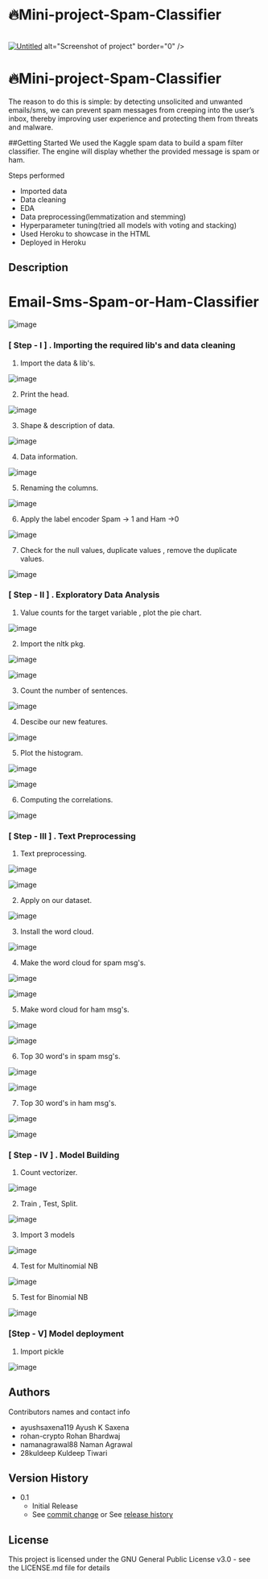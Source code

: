 
  
#  🔥Mini-project-Spam-Classifier
  
  <br />
  <a href="https://ibb.co/VS5nSGt"><img src="https://i.ibb.co/VS5nSGt/Untitled.png" alt="Untitled" border="0"></a>
      alt="Screenshot of project"
      border="0"
  /></a>
</h1>

# 🔥Mini-project-Spam-Classifier
The reason to do this is simple: by detecting unsolicited and unwanted emails/sms, we can prevent spam messages from creeping into the user’s inbox, thereby improving user experience and protecting them from threats and malware.

##Getting Started
We used the Kaggle spam data to build a spam filter classifier.
The engine will display whether the provided message is spam or ham.

Steps performed
*  Imported data
* Data cleaning
* EDA
* Data preprocessing(lemmatization and stemming)
* Hyperparameter tuning(tried all models with voting and stacking)
* Used Heroku to showcase in the HTML
* Deployed in Heroku
## Description

# Email-Sms-Spam-or-Ham-Classifier

![image](https://miro.medium.com/max/1400/1*mzV-OS06C68MRDkI-xaLbA.jpeg)

### [ Step - I ] . Importing the required lib's and data cleaning

1. Import the data & lib's.

![image](https://user-images.githubusercontent.com/37560890/159530215-91598006-fd34-4966-a755-25af83580ecf.png)

2. Print the head.

![image](https://user-images.githubusercontent.com/37560890/159530486-f5b0d683-c464-475c-b055-5daf98f3f941.png)

3. Shape & description of data.

![image](https://user-images.githubusercontent.com/37560890/159530705-4cfc0005-cfdd-44d3-910f-03f02102d3e4.png)


4. Data information.

![image](https://user-images.githubusercontent.com/37560890/159531065-260f1a95-79d7-456c-b45d-7f3b2e59b166.png)

5. Renaming the columns.

![image](https://user-images.githubusercontent.com/37560890/159534082-016d5ecb-63e9-4c50-bbff-dcea05c6b963.png)

6. Apply the label encoder Spam -> 1 and Ham ->0

![image](https://user-images.githubusercontent.com/37560890/159531477-5ed06b73-308c-40bd-ad91-717f49a4febf.png)

7. Check for the null values, duplicate values , remove the duplicate values.

![image](https://user-images.githubusercontent.com/37560890/159531787-0a2cdc1b-5fd1-4f98-a735-a9a3d6bd57ab.png)

### [ Step - II ] . Exploratory Data Analysis

1. Value counts for the target variable , plot the pie chart.

![image](https://user-images.githubusercontent.com/37560890/159532131-9d079760-4470-4376-a0ab-93726c7d08b3.png)

2. Import the nltk pkg. 

![image](https://user-images.githubusercontent.com/37560890/159532475-a14c145d-a3da-4c60-8362-e34bf2628e15.png)

![image](https://user-images.githubusercontent.com/37560890/159533231-33331b7e-f695-41a5-833c-cccef878853e.png)

3. Count the number of sentences.

![image](https://user-images.githubusercontent.com/37560890/159533388-41984af9-589c-4847-98f1-05614c37dd4d.png)

4. Descibe our new features.

![image](https://user-images.githubusercontent.com/37560890/159534908-8a425345-a262-417d-9e6d-9963bf80fe99.png)

5. Plot the histogram.

![image](https://user-images.githubusercontent.com/37560890/159535115-4f7f3c23-18ca-4d40-b99e-ece18ec916ee.png)

![image](https://user-images.githubusercontent.com/37560890/159535225-8ddb55ea-115a-4af0-9c11-cafe95c3f686.png)


6. Computing the correlations.

![image](https://user-images.githubusercontent.com/37560890/159535422-c7e812d6-9ad8-4ec2-8f53-3dd03c354dd4.png)


### [ Step - III ] . Text Preprocessing

1. Text preprocessing.

![image](https://user-images.githubusercontent.com/37560890/159536111-847ae4c9-915f-4a22-b036-51b6734dacc4.png)

![image](https://user-images.githubusercontent.com/37560890/159536276-7e5b9de6-0cb5-48ab-b625-dfedc83fae31.png)

2. Apply on our dataset.

![image](https://user-images.githubusercontent.com/37560890/159536881-c5f13d43-cf60-4876-bf24-7f80665d1843.png)

3. Install the word cloud.

![image](https://user-images.githubusercontent.com/37560890/159537020-657b4792-961d-4ea8-aad6-3ef78c38592a.png)

4. Make the word cloud for spam msg's.

![image](https://user-images.githubusercontent.com/37560890/159537146-96c75c52-b65e-4962-b15e-317e4a880568.png)

![image](https://user-images.githubusercontent.com/37560890/159537244-5abd7ba1-c690-4f76-aec5-6c959fa43c28.png)

5. Make word cloud for ham msg's.

![image](https://user-images.githubusercontent.com/37560890/159537392-1c4747d4-395f-4aed-87f2-0565a2e69c5f.png)

![image](https://user-images.githubusercontent.com/37560890/159537473-91ed1a17-f022-4563-862b-71533353cf9c.png)

6. Top 30 word's in spam msg's.

![image](https://user-images.githubusercontent.com/37560890/159537586-df8f4950-9798-4783-a35b-2f24a01e474a.png)

![image](https://user-images.githubusercontent.com/37560890/159537712-3fccb5ac-4c6c-419e-9a8f-0d2e8c56cbd8.png)


7. Top 30 word's in ham msg's.

![image](https://user-images.githubusercontent.com/37560890/159537842-74e3ff28-4736-44a9-8e54-3a3524b1d712.png)

![image](https://user-images.githubusercontent.com/37560890/159538107-9973150c-a944-4579-a00f-75426e263f51.png)

### [ Step - IV ] . Model Building

1. Count vectorizer.

![image](https://user-images.githubusercontent.com/37560890/159539701-b1b3d8ec-6888-4eb4-808f-6cfa20e64ecf.png)

2. Train , Test, Split.

![image](https://user-images.githubusercontent.com/37560890/159539958-28436409-b8e7-4783-b504-d83dc8bc09d6.png)

3. Import 3 models

![image](https://user-images.githubusercontent.com/37560890/160250052-fb10f023-1f72-4f1e-bf9f-af2774960073.png)

4. Test for Multinomial NB

![image](https://user-images.githubusercontent.com/37560890/160250083-10470ca0-be5a-48de-9b89-4c328fe0d1c7.png)

5. Test for Binomial NB

![image](https://user-images.githubusercontent.com/37560890/160250105-2507200b-22d4-4ea6-ad85-09c79eeea35d.png)

### [Step - V] Model deployment

1. Import pickle

![image](https://user-images.githubusercontent.com/37560890/160250246-71871335-125a-41bb-9461-ae52758de96b.png)

## Authors

Contributors names and contact info

* ayushsaxena119 Ayush K Saxena
* rohan-crypto Rohan Bhardwaj 
* namanagrawal88 Naman Agrawal
* 28kuldeep Kuldeep Tiwari 


## Version History


* 0.1
    * Initial Release
    * See [commit change]() or See [release history]()

## License

This project is licensed under the GNU General Public License v3.0 - see the LICENSE.md file for details



